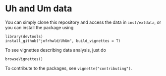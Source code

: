 # Uh and Um data

You can simply clone this repository and access the data in `inst/extdata`, or you can install the package using

    library(devtools)
    install_github("jofrhwld/UhUm", build_vignettes = T)
    
To see vignettes describing data analysis, just do

    browseVignettes()

To contribute to the packages, see `vignette("contributing")`.